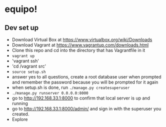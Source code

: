 # equipo!
## Dev set up
- Download Virtual Box at https://www.virtualbox.org/wiki/Downloads
- Download Vagrant at https://www.vagrantup.com/downloads.html
- Clone this repo and cd into the directory that has Vagrantfile in it
- `vagrant up`
- 'vagrant ssh'
- 'cd /vagrant src'
- `source setup.sh`
- answer yes to all questions, create a root database user when prompted and remember the password because you will be prompted for it again
- when setup.sh is done, run `./manage.py createsuperuser`
- `./manage.py runserver 0.0.0.0:8000`
- go to http://192.168.33.1:8000 to confirm that local server is up and running
- go to http://192.168.33.1:8000/admin/ and sign in with the superuser you created. 
- Explore

